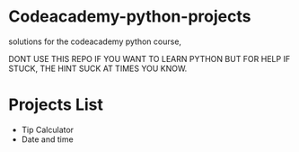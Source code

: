 Codeacademy-python-projects
===========================

solutions for the codeacademy python course, 

DONT USE THIS REPO IF YOU WANT TO LEARN PYTHON BUT FOR HELP IF STUCK, THE HINT SUCK AT TIMES YOU KNOW.

Projects List
=============
* Tip Calculator
* Date and time